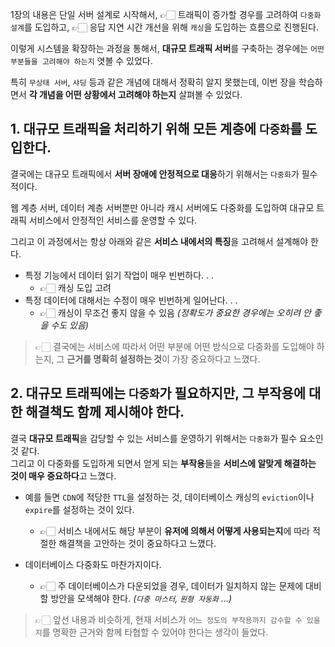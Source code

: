 1장의 내용은 단일 서버 설계로 시작해서, 👉🏻 트래픽이 증가할 경우를 고려하여 `다중화 설계`를 도입하고, 👉🏻 응답 지연 시간 개선을 위해 `캐싱`을 도입하는 흐름으로 진행된다.

이렇게 시스템을 확장하는 과정을 통해서, **대규모 트래픽 서버**를 구축하는 경우에는 `어떤 부분들을 고려해야 하는지` 엿볼 수 있었다.

특히 `무상태 서버`, `샤딩` 등과 같은 개념에 대해서 정확히 알지 못했는데, 이번 장을 학습하면서 **각 개념을 어떤 상황에서 고려해야 하는지** 살펴볼 수 있었다.

## 1. 대규모 트래픽을 처리하기 위해 모든 계층에 `다중화`를 도입한다.

결국에는 대규모 트래픽에서 **서버 장애에 안정적으로 대응**하기 위해서는 `다중화`가 필수적이다.

웹 계층 서버, 데이터 계층 서버뿐만 아니라 캐시 서버에도 다중화를 도입하여 대규모 트래픽 서비스에서 안정적인 서비스를 운영할 수 있다.

그리고 이 과정에서는 항상 아래와 같은 **서비스 내에서의 특징**을 고려해서 설계해야 한다.

- 특정 기능에서 데이터 읽기 작업이 매우 빈번하다. . .
  - 👉🏻 캐싱 도입 고려
- 특정 데이터에 대해서는 수정이 매우 빈번하게 일어난다. . .
  - 👉🏻 캐싱이 무조건 좋지 않을 수 있음 _(정확도가 중요한 경우에는 오히려 안 좋을 수도 있음)_

> 👉🏻 결국에는 서비스에 따라서 어떤 부분에 어떤 방식으로 다중화를 도입해야 하는지, 그 **근거를 명확히 설정하는 것**이 가장 중요하다고 느꼈다.

## 2. 대규모 트래픽에는 `다중화`가 필요하지만, 그 부작용에 대한 해결책도 함께 제시해야 한다.

결국 **대규모 트래픽**을 감당할 수 있는 서비스를 운영하기 위해서는 `다중화`가 필수 요소인 것 같다.  
그리고 이 다중화를 도입하게 되면서 얻게 되는 **부작용**들을 **서비스에 알맞게 해결하는 것이 매우 중요하다**고 느꼈다.

- 예를 들면 `CDN`에 적당한 `TTL`을 설정하는 것, 데이터베이스 캐싱의 `eviction`이나 `expire`를 설정하는 것이 있다.

  - 👉🏻 서비스 내에서도 해당 부분이 **유저에 의해서 어떻게 사용되는지**에 따라 적절한 해결책을 고안하는 것이 중요하다고 느꼈다.

- 데이터베이스 다중화도 마찬가지이다.

  - 👉🏻 주 데이터베이스가 다운되었을 경우, 데이터가 일치하지 않는 문제에 대비할 방안을 모색해야 한다. _(`다중 마스터`, `원형 자둥화` ...)_

> 👉🏻 앞선 내용과 비슷하게, 현재 서비스가 `어느 정도의 부작용까지 감수할 수 있을지`를 명확한 근거와 함께 타협할 수 있어야 한다는 생각이 들었다.
